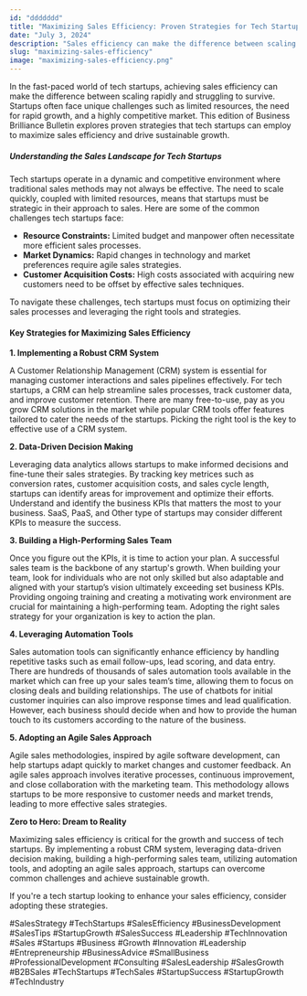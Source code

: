 ```yaml
---
id: "ddddddd"
title: "Maximizing Sales Efficiency: Proven Strategies for Tech Startups"
date: "July 3, 2024"
description: "Sales efficiency can make the difference between scaling and struggling"
slug: "maximizing-sales-efficiency"
image: "maximizing-sales-efficiency.png"
---
```


In the fast-paced world of tech startups, achieving sales efficiency can make the difference between scaling rapidly and struggling to survive. Startups often face unique challenges such as limited resources, the need for rapid growth, and a highly competitive market. This edition of Business Brilliance Bulletin explores proven strategies that tech startups can employ to maximize sales efficiency and drive sustainable growth.

##### Understanding the Sales Landscape for Tech Startups

Tech startups operate in a dynamic and competitive environment where traditional sales methods may not always be effective. The need to scale quickly, coupled with limited resources, means that startups must be strategic in their approach to sales. Here are some of the common challenges tech startups face:

- **Resource Constraints:** Limited budget and manpower often necessitate more efficient sales processes.
- **Market Dynamics:** Rapid changes in technology and market preferences require agile sales strategies.
- **Customer Acquisition Costs:** High costs associated with acquiring new customers need to be offset by effective sales techniques.

To navigate these challenges, tech startups must focus on optimizing their sales processes and leveraging the right tools and strategies.

#### Key Strategies for Maximizing Sales Efficiency

**1. Implementing a Robust CRM System**

A Customer Relationship Management (CRM) system is essential for managing customer interactions and sales pipelines effectively. For tech startups, a CRM can help streamline sales processes, track customer data, and improve customer retention. There are many free-to-use, pay as you grow CRM solutions in the market while popular CRM tools offer features tailored to cater the needs of the startups. Picking the right tool is the key to effective use of a CRM system.

**2. Data-Driven Decision Making**

Leveraging data analytics allows startups to make informed decisions and fine-tune their sales strategies. By tracking key metrices such as conversion rates, customer acquisition costs, and sales cycle length, startups can identify areas for improvement and optimize their efforts. 
Understand and identify the business KPIs that matters the most to your business. SaaS, PaaS, and Other type of startups may consider different KPIs to measure the success.

**3. Building a High-Performing Sales Team**

Once you figure out the KPIs, it is time to action your plan. A successful sales team is the backbone of any startup's growth. When building your team, look for individuals who are not only skilled but also adaptable and aligned with your startup’s vision ultimately exceeding set business KPIs. Providing ongoing training and creating a motivating work environment are crucial for maintaining a high-performing team. Adopting the right sales strategy for your organization is key to action the plan.

**4. Leveraging Automation Tools**

Sales automation tools can significantly enhance efficiency by handling repetitive tasks such as email follow-ups, lead scoring, and data entry. There are hundreds of thousands of sales automation tools available in the market which can free up your sales team’s time, allowing them to focus on closing deals and building relationships. The use of chatbots for initial customer inquiries can also improve response times and lead qualification. However, each business should decide when and how to provide the human touch to its customers according to the nature of the business.

**5. Adopting an Agile Sales Approach**

Agile sales methodologies, inspired by agile software development, can help startups adapt quickly to market changes and customer feedback. An agile sales approach involves iterative processes, continuous improvement, and close collaboration with the marketing team. This methodology allows startups to be more responsive to customer needs and market trends, leading to more effective sales strategies.

**Zero to Hero: Dream to Reality**

Maximizing sales efficiency is critical for the growth and success of tech startups. By implementing a robust CRM system, leveraging data-driven decision making, building a high-performing sales team, utilizing automation tools, and adopting an agile sales approach, startups can overcome common challenges and achieve sustainable growth.

If you're a tech startup looking to enhance your sales efficiency, consider adopting these strategies.

#SalesStrategy #TechStartups #SalesEfficiency #BusinessDevelopment #SalesTips #StartupGrowth #SalesSuccess #Leadership #TechInnovation #Sales #Startups #Business #Growth #Innovation #Leadership #Entrepreneurship #BusinessAdvice #SmallBusiness #ProfessionalDevelopment #Consulting #SalesLeadership #SalesGrowth #B2BSales #TechStartups #TechSales #StartupSuccess #StartupGrowth #TechIndustry